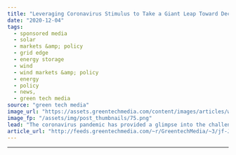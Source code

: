 ```yaml
---
title: "Leveraging Coronavirus Stimulus to Take a Giant Leap Toward Decarbonization"
date: "2020-12-04"
tags: 
  - sponsored media
  - solar
  - markets &amp; policy
  - grid edge
  - energy storage
  - wind
  - wind markets &amp; policy
  - energy
  - policy
  - news,
  - green tech media
source: "green tech media"
image_url: "https://assets.greentechmedia.com/content/images/articles/wind-turbine-man-XL.jpg"
image_fp: "/assets/img/post_thumbnails/75.png"
lead: "The coronavirus pandemic has provided a glimpse into the challenges and opportunities posed by a more rapid transition to a 100 percent renewable energy future. In the early months of COVID-19, for example, electricity demand dropped as many business ..."
article_url: "http://feeds.greentechmedia.com/~r/GreentechMedia/~3/jf-J0rQsqMY/leveraging-coronavirus-stimulus-to-take-a-giant-leap-towards-decarbonization"
---
```


---
